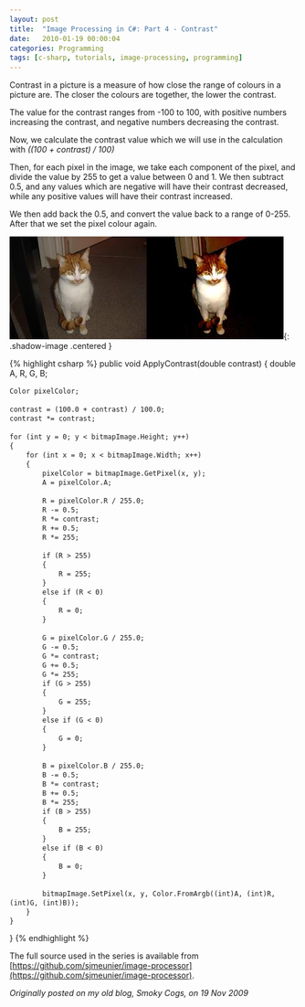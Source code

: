 ```yaml
---
layout: post
title:  "Image Processing in C#: Part 4 - Contrast"
date:   2010-01-19 00:00:04
categories: Programming
tags: [c-sharp, tutorials, image-processing, programming]
---
```


Contrast in a picture is a measure of how close the range of colours in a picture are. The closer the colours are together, the lower the contrast.

The value for the contrast ranges from -100 to 100, with positive numbers increasing the contrast, and negative numbers decreasing the contrast.

Now, we calculate the contrast value which we will use in the calculation with _((100 + contrast) / 100)_

Then, for each pixel in the image, we take each component of the pixel, and divide the value by 255 to get a value between 0 and 1. We then subtract 0.5, and any values which are negative will have their contrast decreased, while any positive values will have their contrast increased.

We then add back the 0.5, and convert the value back to a range of 0-255. After that we set the pixel colour again.
<!--more-->

![Contrast](/assets/images/blog/Garfield-Contrast.jpg){: .shadow-image .centered }

{% highlight csharp %}
public void ApplyContrast(double contrast)
{
    double A, R, G, B;

    Color pixelColor;

    contrast = (100.0 + contrast) / 100.0;
    contrast *= contrast;

    for (int y = 0; y < bitmapImage.Height; y++)
    {
        for (int x = 0; x < bitmapImage.Width; x++)
        {
            pixelColor = bitmapImage.GetPixel(x, y);
            A = pixelColor.A;

            R = pixelColor.R / 255.0;
            R -= 0.5;
            R *= contrast;
            R += 0.5;
            R *= 255;

            if (R > 255)
            {
                R = 255;
            }
            else if (R < 0)
            {
                R = 0;
            }

            G = pixelColor.G / 255.0;
            G -= 0.5;
            G *= contrast;
            G += 0.5;
            G *= 255;
            if (G > 255)
            {
                G = 255;
            }
            else if (G < 0)
            {
                G = 0;
            }

            B = pixelColor.B / 255.0;
            B -= 0.5;
            B *= contrast;
            B += 0.5;
            B *= 255;
            if (B > 255)
            {
                B = 255;
            }
            else if (B < 0)
            {
                B = 0;
            }

            bitmapImage.SetPixel(x, y, Color.FromArgb((int)A, (int)R, (int)G, (int)B));
        }
    }
}
{% endhighlight %}

The full source used in the series is available from [https://github.com/sjmeunier/image-processor](https://github.com/sjmeunier/image-processor).

_Originally posted on my old blog, Smoky Cogs, on 19 Nov 2009_